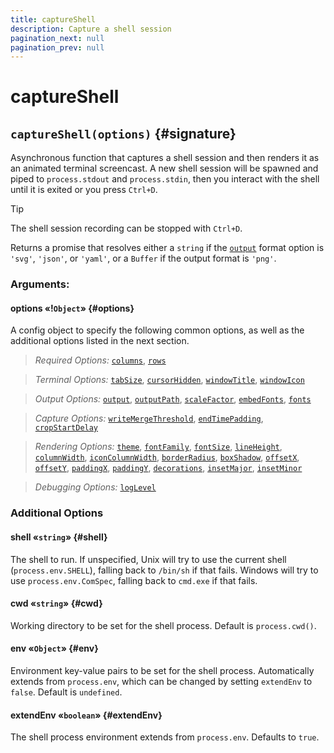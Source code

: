```yaml
---
title: captureShell
description: Capture a shell session
pagination_next: null
pagination_prev: null
---
```


# captureShell

## `captureShell(options)` {#signature}

Asynchronous function that captures a shell session and then renders it as an animated terminal screencast. A new shell session will be spawned and piped to `process.stdout` and `process.stdin`, then you interact with the shell until it is exited or you press `Ctrl+D`.

> [!tip]
> The shell session recording can be stopped with `Ctrl+D`.

Returns a promise that resolves either a `string` if the [`output`](options.md#output) format option is `'svg'`, `'json'`, or `'yaml'`, or a `Buffer` if the output format is `'png'`.

### Arguments:

#### options «!`Object`» {#options}

A config object to specify the following common options, as well as the additional options listed in the next section.

> *Required Options:*
[`columns`](options.md#columns),
[`rows`](options.md#rows)

> *Terminal Options:*
[`tabSize`](options.md#tabSize),
[`cursorHidden`](options.md#cursorHidden),
[`windowTitle`](options.md#windowTitle),
[`windowIcon`](options.md#windowIcon)

> *Output Options:*
[`output`](options.md#output),
[`outputPath`](options.md#outputPath),
[`scaleFactor`](options.md#scaleFactor),
[`embedFonts`](options.md#embedFonts),
[`fonts`](options.md#fonts)

> *Capture Options:*
[`writeMergeThreshold`](options.md#writeMergeThreshold),
[`endTimePadding`](options.md#endTimePadding),
[`cropStartDelay`](options.md#cropStartDelay)

> *Rendering Options:*
[`theme`](options.md#theme),
[`fontFamily`](options.md#fontFamily),
[`fontSize`](options.md#fontSize),
[`lineHeight`](options.md#lineHeight),
[`columnWidth`](options.md#columnWidth),
[`iconColumnWidth`](options.md#iconColumnWidth),
[`borderRadius`](options.md#borderRadius),
[`boxShadow`](options.md#boxShadow),
[`offsetX`](options.md#offsetX),
[`offsetY`](options.md#offsetY),
[`paddingX`](options.md#paddingX),
[`paddingY`](options.md#paddingY),
[`decorations`](options.md#decorations),
[`insetMajor`](options.md#insetMajor),
[`insetMinor`](options.md#insetMinor)

> *Debugging Options:*
[`logLevel`](options.md#logLevel)

### Additional Options

#### shell «`string`» {#shell}

The shell to run. If unspecified, Unix will try to use the current shell (`process.env.SHELL`), falling back to `/bin/sh` if that fails. Windows will try to use `process.env.ComSpec`, falling back to `cmd.exe` if that fails.

#### cwd «`string`» {#cwd}

Working directory to be set for the shell process. Default is `process.cwd()`.

#### env «`Object`» {#env}

Environment key-value pairs to be set for the shell process. Automatically extends from `process.env`, which can be changed by setting `extendEnv` to `false`. Default is `undefined`.

#### extendEnv «`boolean`» {#extendEnv}

The shell process environment extends from `process.env`. Defaults to `true`.
